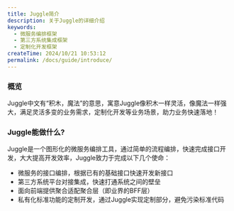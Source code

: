 ```yaml
---
title: Juggle简介
description: 关于Juggle的详细介绍
keywords:
  - 微服务编排框架
  - 第三方系统集成框架
  - 定制化开发框架
createTime: 2024/10/21 10:53:12
permalink: /docs/guide/introduce/
---
```


### 概览
Juggle中文有“积木，魔法”的意思，寓意Juggle像积木一样灵活，像魔法一样强大，满足灵活多变的业务需求，定制化开发等业务场景，助力业务快速落地！

### Juggle能做什么?
Juggle是一个图形化的微服务编排工具，通过简单的流程编排，快速完成接口开发，大大提高开发效率，Juggle致力于完成以下几个使命：
- 微服务的接口编排，根据已有的基础接口快速开发新接口
- 第三方系统平台对接集成，快速打通系统之间的壁垒
- 面向前端提供聚合适配聚合层（即业界的BFF层）
- 私有化标准功能的定制开发，通过Juggle实现定制部分，避免污染标准代码
